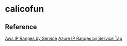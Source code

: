 # calicofun

## Reference

[Aws IP Ranges by Service](https://docs.aws.amazon.com/general/latest/gr/aws-ip-ranges.html)
[Azure IP Ranges by Service Tag](https://www.microsoft.com/en-us/download/details.aspx?id=56519)
